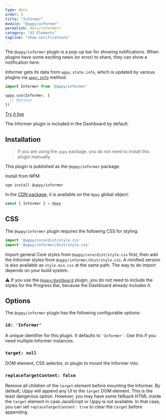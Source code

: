 ```yaml
---
type: docs
order: 2
title: "Informer"
module: "@uppy/informer"
permalink: docs/informer/
category: "UI Elements"
tagline: "show notifications"
---
```


The `@uppy/informer` plugin is a pop-up bar for showing notifications. When plugins have some exciting news (or error) to share, they can show a notification here.

Informer gets its data from `uppy.state.info`, which is updated by various plugins via [`uppy.info`](https://uppy.io/docs/uppy/#uppy-info) method.

```js
import Informer from '@uppy/informer'

uppy.use(Informer, {
  // Options
})
```

<a class="TryButton" href="/examples/dashboard/">Try it live</a>

The Informer plugin is included in the Dashboard by default.

## Installation

> If you are using the `uppy` package, you do not need to install this plugin manually.

This plugin is published as the `@uppy/informer` package.

Install from NPM:

```shell
npm install @uppy/informer
```

In the [CDN package](/docs/#With-a-script-tag), it is available on the `Uppy` global object:

```js
const { Informer } = Uppy
```

## CSS

The `@uppy/informer` plugin requires the following CSS for styling:

```js
import '@uppy/core/dist/style.css'
import '@uppy/informer/dist/style.css'
```

Import general Core styles from `@uppy/core/dist/style.css` first, then add the Informer styles from `@uppy/informer/dist/style.css`. A minified version is also available as `style.min.css` at the same path. The way to do import depends on your build system.

⚠️ If you use the [`@uppy/dashboard`](/docs/dashboard) plugin, you do not need to include the styles for the Progress Bar, because the Dashboard already includes it.

## Options

The `@uppy/informer` plugin has the following configurable options:

### `id: 'Informer'`

A unique identifier for this plugin. It defaults to `'Informer'`. Use this if you need multiple Informer instances.

### `target: null`

DOM element, CSS selector, or plugin to mount the Informer into.

### `replaceTargetContent: false`

Remove all children of the `target` element before mounting the Informer. By default, Uppy will append any UI to the `target` DOM element. This is the least dangerous option. However, you may have some fallback HTML inside the `target` element in case JavaScript or Uppy is not available. In that case, you can set `replaceTargetContent: true` to clear the `target` before appending.
